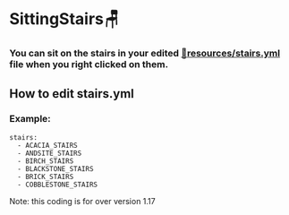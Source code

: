 # SittingStairs:chair:
### You can sit on the stairs in your edited [:memo:resources/stairs.yml](https://github.com/AreaEffectCloud/SittingStairs/blob/master/src/main/resources/stairs.yml) file when you right clicked on them.

## How to edit stairs.yml
### Example:
```
stairs:
  - ACACIA_STAIRS
  - ANDSITE_STAIRS
  - BIRCH_STAIRS
  - BLACKSTONE_STAIRS
  - BRICK_STAIRS
  - COBBLESTONE_STAIRS
```
Note: this coding is for over version 1.17
